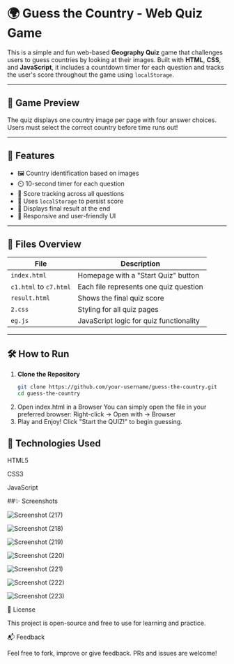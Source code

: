 # 🌍 Guess the Country - Web Quiz Game

This is a simple and fun web-based **Geography Quiz** game that challenges users to guess countries by looking at their images. Built with **HTML**, **CSS**, and **JavaScript**, it includes a countdown timer for each question and tracks the user's score throughout the game using `localStorage`.

---

## 📸 Game Preview

The quiz displays one country image per page with four answer choices. Users must select the correct country before time runs out!

---

## 🚀 Features

- 🖼️ Country identification based on images
- ⏲️ 10-second timer for each question
- 🧠 Score tracking across all questions
- 💾 Uses `localStorage` to persist score
- 🎉 Displays final result at the end
- 📱 Responsive and user-friendly UI

---

## 🧩 Files Overview

| File         | Description |
|--------------|-------------|
| `index.html` | Homepage with a "Start Quiz" button |
| `c1.html` to `c7.html` | Each file represents one quiz question |
| `result.html` | Shows the final quiz score |
| `2.css` | Styling for all quiz pages |
| `eg.js` | JavaScript logic for quiz functionality |

---

## 🛠️ How to Run

1. **Clone the Repository**  
   ```bash
   git clone https://github.com/your-username/guess-the-country.git
   cd guess-the-country
2. Open index.html in a Browser
   You can simply open the file in your preferred browser:
   Right-click → Open with → Browser
3. Play and Enjoy!
   Click "Start the QUIZ!" to begin guessing.
   
## 🔧 Technologies Used


HTML5

CSS3

JavaScript 


##✨ Screenshots

![Screenshot (217)](https://github.com/user-attachments/assets/8ac2e2b9-63a6-4dd6-97b8-862f5c48dfe9)

![Screenshot (218)](https://github.com/user-attachments/assets/59d46380-f6f3-42b6-b42b-984999c25699)

![Screenshot (219)](https://github.com/user-attachments/assets/35b05b5d-03e9-41bb-9673-4b96900dfaf3)

![Screenshot (220)](https://github.com/user-attachments/assets/b92c0523-97df-4de0-b8fa-dc05387d15be)

![Screenshot (221)](https://github.com/user-attachments/assets/47ec69ca-47b5-4439-a22f-e8899bd1107b)

![Screenshot (222)](https://github.com/user-attachments/assets/73b37656-1442-485f-a7ac-0306172ecbeb)

![Screenshot (223)](https://github.com/user-attachments/assets/ce2ffe47-0561-4888-b25f-522bfd75f158)

📄 License             

This project is open-source and free to use for learning and practice.

📬 Feedback           

Feel free to fork, improve or give feedback. PRs and issues are welcome!

